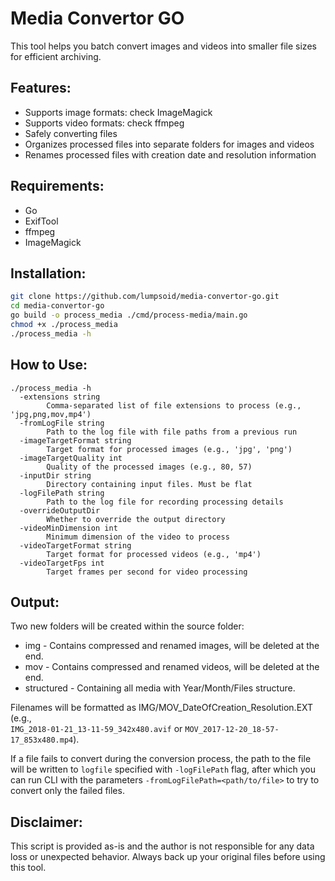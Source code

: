 # Media Convertor GO

This tool helps you batch convert images and videos into smaller file sizes for efficient archiving.

## Features:

- Supports image formats: check ImageMagick 
- Supports video formats: check ffmpeg
- Safely converting files
- Organizes processed files into separate folders for images and videos
- Renames processed files with creation date and resolution information

## Requirements:

- Go
- ExifTool
- ffmpeg
- ImageMagick

## Installation:

```sh
git clone https://github.com/lumpsoid/media-convertor-go.git
cd media-convertor-go
go build -o process_media ./cmd/process-media/main.go
chmod +x ./process_media
./process_media -h
```

## How to Use:

```
./process_media -h
  -extensions string
        Comma-separated list of file extensions to process (e.g., 'jpg,png,mov,mp4')
  -fromLogFile string
        Path to the log file with file paths from a previous run
  -imageTargetFormat string
        Target format for processed images (e.g., 'jpg', 'png')
  -imageTargetQuality int
        Quality of the processed images (e.g., 80, 57)
  -inputDir string
        Directory containing input files. Must be flat
  -logFilePath string
        Path to the log file for recording processing details
  -overrideOutputDir
        Whether to override the output directory
  -videoMinDimension int
        Minimum dimension of the video to process
  -videoTargetFormat string
        Target format for processed videos (e.g., 'mp4')
  -videoTargetFps int
        Target frames per second for video processing
```

## Output:

Two new folders will be created within the source folder:
  - img - Contains compressed and renamed images, will be deleted at the end.
  - mov - Contains compressed and renamed videos, will be deleted at the end.
  - structured - Containing all media with Year/Month/Files structure.

Filenames will be formatted as IMG/MOV_DateOfCreation_Resolution.EXT (e.g., 	
`IMG_2018-01-21_13-11-59_342x480.avif` or `MOV_2017-12-20_18-57-17_853x480.mp4`).

If a file fails to convert during the conversion process, the path to the file will be written to `logfile` specified with `-logFilePath` flag, after which you can run CLI with the parameters `-fromLogFilePath=<path/to/file>` to try to convert only the failed files.

## Disclaimer:

This script is provided as-is and the author is not responsible for any data loss or unexpected behavior. Always back up your original files before using this tool.
